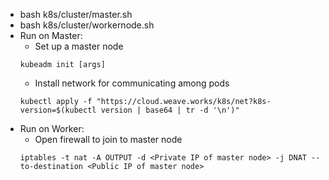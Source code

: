 - bash k8s/cluster/master.sh
- bash k8s/cluster/workernode.sh
- Run on Master:
  - Set up a master node
  ```
  kubeadm init [args]
  ```
  - Install network for communicating among pods
  ```
  kubectl apply -f "https://cloud.weave.works/k8s/net?k8s-version=$(kubectl version | base64 | tr -d '\n')"
  ```
- Run on Worker:
  - Open firewall to join to master node
  ```
  iptables -t nat -A OUTPUT -d <Private IP of master node> -j DNAT --to-destination <Public IP of master node>
  ```
